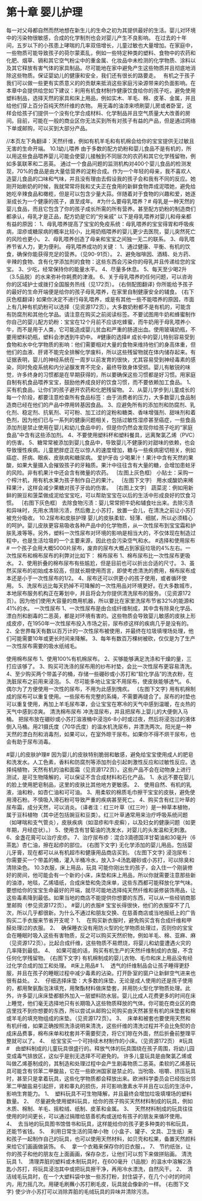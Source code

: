 # 第十章 婴儿护理

每一对父母都自然而然地想在新生儿的生命之初为其提供最好的生活。婴儿对环境中的污染物很敏感，合成的化学制剂也会对婴儿产生不良影响。
在过去的十年间，五岁以下的小孩患上哮喘的几率双倍增长，儿童过敏也大量增加。在家庭中，一些物质可能导致孩子的荷尔蒙紊乱，例如一些特定种类的塑料、食物中的农药和化肥、烟草、镉和其它空气粉尘中的重金属、化妆品中未检测的化学物质、涂料以及其它释放有害气体的家具制品。尽可能地在家中避免产生这些物质并且彻底地消除这些物质。保证婴幼儿的健康和安全，我们还有很长的路要走。
 
有机之于孩子
我们可以做一些更有实质意义的的贡献来抵消这些家庭污染源带来的负面影响。在本章中会提供给您如下建议：利用有机食材制作健康饮食给你的孩子吃，避免使用塑料制品，选择天然的家具和床上用品，例如实木、羊毛、棉、皮革、金属，并且给他们穿上百分百纯天然纤维的衣物。
用无毒的油漆来喷刷婴儿房或者卧室，这样会给孩子们提供一个没有化学合成材料、化学制品并且空气质量大大改善的房间。目前，可能在一般的商业区你无法买到所有对孩子有益的产品，但是通过网络下单或邮购，可以买到大部分产品。

//本页左下角翻译：天然纤维，例如有机羊毛和有机棉会给你的宝宝提供无过敏且无害的生命开端。
10.1幼儿喂养
由于多数的配方奶粉和婴儿食品不是有机的，所以用这些食品喂养婴儿可能会使婴儿接触到不同层次的农药和其它化学残留物，例如多氯联苯和二恶英。 通过一个食品问题的监测机构对400个婴儿食品的检测发现，70%的食品是由大量低营养的淀粉合成。作为一个年轻的母亲，我不喜欢人造婴儿食品的口味和气味，并且没有理由去假设我的孩子会和我有不同的反应。她刚开始断奶的时候，我就常常将我和丈夫正在食用的新鲜食物弄成泥喂她，避免给她吃辛辣食品和橄榄，但是可以包含少量大蒜。伴随着对于食物的兴趣和爱，她逐渐成长为一个健康的孩子，直至成年。
#为什么要母乳喂养？#
母乳是一种天然的婴儿食品，而且它包含了你的孩子成长所需的所有营养。甚至配方奶粉的制造商们都承认，母乳才是正品，配方奶是它的“穷亲戚”
以下是母乳喂养对婴儿和母亲都有益的原因：
1、母乳喂养提高了宝宝的免疫系统：母乳喂养的宝宝得胃和呼吸疾病，湿疹或糖尿病的概率比较小，比用奶瓶喂养的婴儿更少去医院，婴儿突然死亡的风险也更小。
2、母乳喂养创造了母亲和宝宝之间独一无二的联系。
3、母乳喂养节省人力，更为便利。
母乳喂养成功的关键：
1、通过健康、平衡、有机的饮食，确保你能获得充足的营养。（见90-91页）。
2、避免咖啡因、酒精、处方药、辛辣的食物、含有化学添加剂的食物：这些东西会污染你的母乳并且传递给您的宝宝。
3、少吃，经常保持你的能量水平。
4、尽量多休息。
5、每天至少喝2升（3.5品脱）的水来弥补你耗费的津液。
6、关于母乳喂养的任何问题，可以咨询你的区域护士或拨打全国服务热线（见172页）。
{右侧配图翻译}
你所能给予孩子的最好的生命开端便是给你的孩子母乳喂养，在家里自制健康安全的辅食。
{右下灰色框翻译}
如果你决定不进行母乳喂养，或是有其他一些不能喂养的原因，市面上有几种有机奶粉可以选择（见资源172页）。大多数奶粉都不是有机的，可能含有防腐剂和其他化学品。请注意在购买之前阅读标签。不要试图用牛奶和蜂蜜制作你自己的婴儿配方奶粉：宝宝在12个月前不应该吃蜂蜜，而牛奶用于母乳喂养小牛，而不是用于人类，它可能造成婴儿贫血和严重的肠道出血。使用玻璃奶瓶，不要用塑料奶瓶，塑料会渗透到牛奶中。
#健康的选择#
成长中的婴儿特别容易受到食物和水中化学物质的影响：他们需要相对大量的食物来维持他们的身高体重，但他们的血液、肝肾不能完全排解化学废料，所以这些残留物就在体内储存起来。有证据表明，婴儿的神经系统在一周岁以前发育的很快，尤其容易受到神经毒素的感染，同时免疫系统和内分泌腺发育不完全，最终导致身体受损。婴儿有敏锐的味觉，许多终身的习惯都是在早期获得的，所以要确保这些习惯都是好习惯。用家庭自制有机食品喂养宝宝，鼓励他养成良好的饮食习惯，而不要依赖加工食品。
1、买有机食品，让你们的孩子避开农药和化肥残留物。
2、从婴儿学步到儿童成长的每一个阶段，都要注意检查所有食品标签：由于消费者的压力，大多数婴儿食品制造商已经在他们的产品中停用转基因食品。
3、应避免所有的添加剂和防腐剂、乳化剂、稳定剂、抗氧剂、可可粉、加工过的淀粉和糖类、香味增强剂、甜味剂和着色剂，因为他们已与一系列的健康问题相关，包括过敏性湿疹甚至癌症，一些食品添加剂是禁止使用在婴儿和幼儿食品中的，但是你仍然会发现你给孩子吃的“家庭食品”中含有这些添加剂。
4、不要使用塑料杯和塑料餐具，远离聚氯乙烯（PVC）的伤害。
5、糖常常被添加到婴儿食品中，导致婴儿不健康的对甜味的依赖，也会导致慢性疾病。儿童肥胖症正在以惊人的速度增加，糖与一些疾病密切相关，例如癌症、肝病、眼疾、皮肤病和糖尿病。
爱护牙齿
少喝果汁！果汁中含有天然的果酸，如果大量摄入会摧毁孩子的牙釉质。果汁中往往含有大量的糖，会增加患蛀牙的风险。非有机果汁中还会含有微量的农药。
｛左图上灰色框｝
小贴士：采购一个榨汁机，用有机水果为孩子制作自己的果汁。
｛左图下文字｝
用水或酸奶来稀释果汁，这样会减少果糖对孩子牙齿的伤害。
｛右图上文字｝
蔬菜泥：例如用新鲜的豌豆和菠菜做成泥给宝宝吃，可以帮助宝宝在以后的生活中形成良好的饮食习惯。 
｛右图下灰色框｝
去除食物污渍：婴儿常常把牛奶和辅食吐出来。去除污渍和异味时，先用水清除污渍，然后撒上小苏打，放置一会儿，在清洗之前让小苏打被充分吸收。
10.2尿布和皮肤护理
婴儿的皮肤柔软、轻薄、细腻，所以必须精心的呵护。婴儿皮肤更容易吸收各种产品中的化学物质，从一次性尿布到宝宝霜和护肤乳液等等。另外，塑料一次性尿布对环境的影响是相当大的，不仅体现在制造过程中，也是生活垃圾的一个主要来源，因此也会污染空气和水。
#选择和使用尿布#
一个孩子会用大概5000片尿布，废弃的尿布大概占到家庭垃圾的4%左右。一次性尿布和棉布尿布的利弊对比如下：
棉布尿布
1、棉布尿布比一次性尿布更吸水。
2、使用折叠的棉布尿布有些尴尬，但是目前也可以折出合适的尺寸。
3、虽然买尿布的初始成本较高，但就长期使用而言，即使考虑清洗的费用，棉布尿布成本还是小于一次性尿布的1/2。
4、尿布还可以供更小的孩子使用，或者循环使用。
5、洗尿布远比每天扔掉不可降解的一次性用品对环境更好。在大多数城市，本地尿布服务机构正在筹划中，并且将会为你提供清洗尿布的服务。（见资源172页）。因为他们使用大容量的商用机器，所以要比在家里洗尿布节省32%的能源和41%的水。
一次性尿布
1、一次性尿布是由合成纤维制成，其中含有除臭化学品、漂白剂和剧毒的二恶英，都是对环境有害的。这些物质会导致婴儿敏感的皮肤上形成皮疹，在1950年一次性尿布投入市场之前，尿布疹这样的疾病几乎是没有的。
2、全世界每天有数以百万计的一次性尿布被使用，并最终在垃圾填埋场处理，他们可能需要10年或更长时间来降解。
3、每年有数百万棵树被砍，仅仅是为了生产一次性尿布需要的吸水纸绒毛。

使用棉布尿布
1、使用100%有机棉尿布。
2、买够能够满足洗涤和干燥的量，三打应该够了。
3、购买可洗涤的尿布用的纱布衬垫，会比一次性尿布更容易清洗。
4、至少购买两个带盖子的桶，存储一些硼砂或小苏打和“软化学品”的洗衣粉，在洗脏尿布之前用来浸泡。
5、尽可能多地让宝宝不用尿布，使皮肤能够透气。
6、偶尔为了方便使用一次性的尿布，不用为此感到愧疚。
 
{左图下文字}
用有机棉制成的尿布可以重复使用。一些尿布有完整的系绳，不需要再缝合了。尿布的衬垫也可以重复使用，再加上羊毛尿布罩，会让宝宝在寒冷的天气中感到温暖，在炎热的天气中感到凉爽。
清洗棉布尿布
冲洗湿尿布，并且把尿布上婴儿的大便倒入马桶。
把尿布放在硼砂或小苏打溶液桶中浸泡6-8小时或过夜，然后将浸泡过的液体倒入马桶。用21摄氏度（70华氏度）的温水机洗尿布，并漂洗两次。阳光是一种天然的漂白剂和消毒剂，如果可以，在室外晾干尿布。如果你不得不烘干尿布，也会有助于尿布消毒。

#婴儿的皮肤护理#
因为婴儿的皮肤特别脆弱和敏感，避免给宝宝使用成人的肥皂和洗发水。人工色素，香料和防腐剂等添加剂会引起刺激性反应和过敏性反应。选择纯植物，天然有机的油和面霜（见资源172页）。这些产品不会在动物身上进行测试，是可生物降解的，可以保证不含合成材料和石化产品。
1、永远不要在婴儿的脸上使用肥皂制品，这里的皮肤比其他地方更敏感。
2、 使用自然、有机的乳液，油和粉，如杏仁油和可可油。
3、用柔软的棉质毛巾擦干宝宝的皮肤，避免使用滑石粉。不慎吸入滑石粉可导致严重的疾病甚至死亡。
4、购买含有红三叶草的尿布霜，成分天然，可以消炎。（译者注：红三叶草（红三叶）是一种草本植物，属于豆科植物（其中还包括豌豆和豆类）。红三叶草通常用来治疗呼吸系统问题（如哮喘和支气管炎），皮肤疾病（如湿疹和牛皮癣），以及妇女的健康问题（如更年期，月经症状）。）
5、使用含有甘菊油的洗发水，对婴儿的头发温和无刺激。
6、金盏花膏可以治疗皮疹。
7、治疗尿布疹：混合3滴德国洋甘菊油和30毫升（6茶匙）杏仁油，擦在起疹的部位。
{右图下文字}
无化学添加的婴儿用品，包括婴儿牙膏，现在都可以从有机超市和健康用品商店买到。
{左图下文字}
浸泡尿布：你需要买一个带盖的桶，灌入半桶冷水，放入3-4汤匙硼砂或小苏打，可以除臭和清除染色。
10.3衣服，床上用品，玩具
可能你刚出生的孩子，会入住一个刚装修好的房间，他可能会有一个新的小床，床垫和床上用品，所以你就需要注意那些新的油漆，地毯，乙烯墙纸，合成床垫和免烫床单，这些东西都可能释放化学气味。要想给你的宝宝生命最好的开端，就尽可能地选择纯天然纤维和装修装饰用品，让这些毒素降到最低。如果当地的商店不能提供你想要的东西，可以从一些经销商那里邮购（参见资源172页）。
#婴儿的衣服#
宝宝长得很快，他们的衣服穿不了几次，所以几乎都很新。为什么不通过和朋友交换、在慈善商店或当地报纸上的广告购买二手衣服来节省开支呢？
1、  在购买新衣服时，避免购买含有合成纤维和甲醛处理过的衣服。
2、  确保睡衣没有用防火型的化学物质处理过，否则你的宝宝会在睡眠时吸入这些有害物质，反之可以购买天然织物，例如羊毛、棉、亚麻、麻（见资源172页）。比起合成纤维，这些物质不易燃烧，将婴儿和幼童遭遇火灾的几率降到最低。
4、  如果可能的话，购买有机生产的天然纤维制成的衣服，不含任何化学残留物。
{右图下文字}
有机棉制成的婴儿衣物、毛巾和床上用品没有经过化学合成的加工和处理。
#床上用品#
1、  透气的纤维制品会让孩子睡得更舒服，并且在孩子的睡眠过程中减少毒素的沾染。打开卧室的窗户让新鲜空气进来也很有益处。
2、  仔细选择床垫：大多数的床垫，无论是成人使用的还是孩子使用的，都用聚氨酯泡沫填充，用聚酯材料做床垫套，并用防火型化学物质处理。此外，许多婴儿床床垫都额外加入一层塑料防水层。婴儿比成人花费更多的时间在床上睡觉，他们毫无选择地只有长期吸入这些物质释放的气体。你可能在商业区的商店里找不到你想要的东西，所以尝试从邮购公司购买由天然甚至有机的床垫套和棉或羊毛的填充物组成的床垫。（见资源172页）。
3、  床单和被套也要使用天然和有机纤维，如果正确按照洗涤说明来清洗，这些纤维的清洗过程并不会比免熨的合成床品费事，棉布床单和枕套并不需要熨烫，将它们晾在外面，然后折叠前整理平整就可以了。
4、  给宝宝买一个可持续木材制作的小床。（见资源172页）
#玩具#
     由塑料制成的儿童玩具很盛行的。释放气体的玩具围绕在孩子周围，将幼儿园变成毒气排放区，这似乎是别无选择不可避免的。
许多儿童玩具是由聚氯乙烯或叫做乙烯基制成的，其制造和处理过程中会产生剧毒物质二恶英。柔软的乙烯基玩具可能含有邻苯二甲酸盐，它在一些欧洲国家是禁止的。当吮吸、咀嚼、挤压玩具时，甚至只是拿着玩具，这些化学物质都会释放出来。欧洲科学委员会已经指出邻苯二甲酸盐易引起肝，肾和睾丸的损伤，并可影响激素水平并且在以后的生活中，影响生育能力。
1、  塑料玩具不可生物降解，并且最终会增加垃圾填埋场的塑料数量。
2、  尽量避免使用塑料玩具，给你的孩子购买天然材料制成的玩具，例如木质、棉制、羊毛、摇粒绒、纸制、皮革和金属。
3、  天然材料制成的玩具往往使用的时间更长，可以通过捐赠给慈善机构或送给有孩子的朋友来循环使用。
4、  去当地的玩具图书馆借书和玩具，这样能给你的孩子更多种类的书和玩具，还能节省钱。
5、  利用日常生活的简单小物（小盒子、罐子、文具、卫生纸）来和孩子一起制作自己的玩具，也可以使用天然材料，如贝壳和松果，备置天然颜料来给它们画画做装饰。
6、  拿一个衣箱来保存你的旧衣服，。
7、 节约纸张，让你的孩子和他的朋友在上面画画，保存杂志，让他们可以剪下来做拼贴画。
清洗玩具
1、  清理弄脏的塑料或木制玩具时，在600毫升（1品脱）的温水中溶解2汤匙小苏打，将玩具浸泡其中或把玩具擦干净，再用冷水漂洗，自然风干。
2、  清洁绒毛玩具时，在一个大塑料袋中放一些苏打粉，封住袋子，在几个小时的时间内，用力摇几次。用硬毛刷蘸小苏打刷毛皮，玩具就会像新的一样。
{右图下文字}
使少许小苏打可以消除弄脏的毛绒玩具的异味并清除污渍。
 
